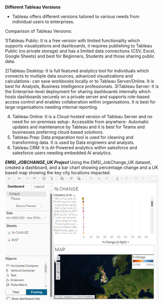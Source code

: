 **Different Tableau Versions**
- Tableau offers different versions tailored to various needs from individual users to enterprises. 

Comparison of Tableau Versions: 

1)Tableau Public: It is a free version with limited functionality which supports visualizations and dashboards, it requires publishing to Tableau Public (no private storage) and has a limited data connections (CSV, Excel, Google Sheets) and best for Beginners, Students and those sharing public data. 

2)Tableau Desktop: It is full featured analytics tool for individuals which connects to multiple data sources, advanced visualizations and calculations- can save workbooks locally or to Tableau Server/Online. It is best for Analysts, Business intelligence professionals. 
3)Tableau Server: It is the Enterprise-level deployment for sharing dashboards internally which hosts dashboards securely on a private server and supports role-based access control and enables collaboration within organisations. It is best for large organisations needing internal reporting. 

4) Tableau Online: It is a Cloud-hosted version of Tableau Server and no need for on-premises setup- Accessible from anywhere- Automatic updates and maintenance by Tableau and it is best for Teams and businesses preferring cloud-based solutions. 
5) Tableau Prep: Data preparation tool is used for cleaning and transforming data. It is used by Data engineers and analysts.
6) Tableau CRM: It is AI-Powered analytics within salesforce and salesforce users needing embedded AI analytics.


 ***EMSI_JOBCHANGE_UK Project***
 Using the EMSI_JobChange_UK dataset, created a dashboard, and a bar chart showing percentage change and a UK based map showing the key city locations impacted.
![Dashboard](https://github.com/Manjukudupudi/Manjukudup/blob/Projects/Tableau/EMSI%20JobChange%20UK%20Dashboard.png)
 
